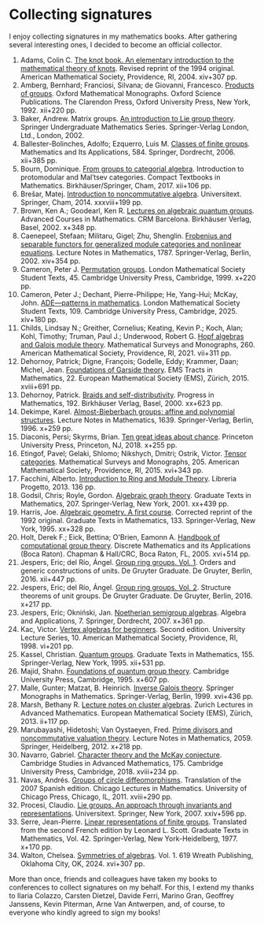 # Collecting signatures

I enjoy collecting signatures in my mathematics books. After gathering several interesting ones, 
I decided to become an official collector. 

1.  Adams, Colin C. [The knot book. An elementary introduction to the mathematical theory of knots](signatures/adams.jpg). Revised reprint of the 1994 original. American Mathematical Society, Providence, RI, 2004. xiv+307 pp. 
1.  Amberg, Bernhard; Franciosi, Silvana; de Giovanni, Francesco. [Products of groups](signatures/amberg.jpg). Oxford Mathematical Monographs. Oxford Science Publications. The Clarendon Press, Oxford University Press, New York, 1992. xii+220 pp.
1.  Baker, Andrew. Matrix groups. [An introduction to Lie group theory](signatures/baker.jpg). Springer Undergraduate Mathematics Series. Springer-Verlag London, Ltd., London, 2002. 
1.  Ballester-Bolinches, Adolfo; Ezquerro, Luis M. [Classes of finite groups](signatures/adolfo.jpg). Mathematics and Its Applications, 584. Springer, Dordrecht, 2006. xii+385 pp.
1.  Bourn, Dominique. [From groups to categorial algebra](signatures/bourn.jpg). Introduction to protomodular and Malʹtsev categories. Compact Textbooks in Mathematics. Birkhäuser/Springer, Cham, 2017. xii+106 pp. 
1.  Brešar, Matej. [Introduction to noncommutative algebra](signatures/bresar.jpg). Universitext. Springer, Cham, 2014. xxxviii+199 pp.
1.  Brown, Ken A.; Goodearl, Ken R. [Lectures on algebraic quantum groups](signatures/brown.jpg). Advanced Courses in Mathematics. CRM Barcelona. Birkhäuser Verlag, Basel, 2002. x+348 pp. 
1.  Caenepeel, Stefaan; Militaru, Gigel; Zhu, Shenglin. [Frobenius and separable functors for generalized module categories and nonlinear equations](signatures/caenepeel.jpg). Lecture Notes in Mathematics, 1787. Springer-Verlag, Berlin, 2002. xiv+354 pp. 
1.  Cameron, Peter J. [Permutation groups](signatures/cameron.jpg). London Mathematical Society Student Texts, 45. Cambridge University Press, Cambridge, 1999. x+220 pp.
1.  Cameron, Peter J.; Dechant, Pierre-Philippe; He, Yang-Hui; McKay, John. [ADE—patterns in mathematics](signatures/ade.jpg). London Mathematical Society Student Texts, 109. Cambridge University Press, Cambridge, 2025. xiv+180 pp.
1.  Childs, Lindsay N.; Greither, Cornelius; Keating, Kevin P.; Koch, Alan; Kohl, Timothy; Truman, Paul J.; Underwood, Robert G. [Hopf algebras and Galois module theory](signatures/truman.jpg). Mathematical Surveys and Monographs, 260. American Mathematical Society, Providence, RI, 2021. vii+311 pp. 
1.  Dehornoy, Patrick; Digne, François; Godelle, Eddy; Krammer, Daan; Michel, Jean. [Foundations of Garside theory](signatures/dehornoy_garside.jpg). EMS Tracts in Mathematics, 22. European Mathematical Society (EMS), Zürich, 2015. xviii+691 pp. 
1.  Dehornoy, Patrick. [Braids and self-distributivity](signatures/dehornoy.jpg). Progress in Mathematics, 192. Birkhäuser Verlag, Basel, 2000. xx+623 pp.
1.  Dekimpe, Karel. [Almost-Bieberbach groups: affine and polynomial structures](signatures/dekimpe.jpg). Lecture Notes in Mathematics, 1639. Springer-Verlag, Berlin, 1996. x+259 pp. 
1.  Diaconis, Persi; Skyrms, Brian. [Ten great ideas about chance](signatures/diaconis.jpg). Princeton University Press, Princeton, NJ, 2018. x+255 pp.
1.  Etingof, Pavel; Gelaki, Shlomo; Nikshych, Dmitri; Ostrik, Victor. [Tensor categories](signatures/nikshych.jpg). Mathematical Surveys and Monographs, 205. American Mathematical Society, Providence, RI, 2015. xvi+343 pp.
1.  Facchini, Alberto. [Introduction to Ring and Module Theory](signatures/facchini.jpg). Libreria Progetto, 2013. 136 pp.
1.  Godsil, Chris; Royle, Gordon. [Algebraic graph theory](signatures/godsil.jpg). Graduate Texts in Mathematics, 207. Springer-Verlag, New York, 2001. xx+439 pp. 
1.  Harris, Joe. [Algebraic geometry. A first course](signatures/harris.jpg). Corrected reprint of the 1992 original. Graduate Texts in Mathematics, 133. Springer-Verlag, New York, 1995. xx+328 pp. 
1.  Holt, Derek F.; Eick, Bettina; O'Brien, Eamonn A. [Handbook of computational group theory](signatures/holt.jpg). Discrete Mathematics and its Applications (Boca Raton). Chapman & Hall/CRC, Boca Raton, FL, 2005. xvi+514 pp. 
1.  Jespers, Eric; del Río, Ángel. [Group ring groups. Vol. 1](signatures/jespers1.jpg). Orders and generic constructions of units. De Gruyter Graduate. De Gruyter, Berlin, 2016. xii+447 pp.
1.  Jespers, Eric; del Río, Ángel. [Group ring groups. Vol. 2](signatures/jespers2.jpg). Structure theorems of unit groups. De Gruyter Graduate. De Gruyter, Berlin, 2016. x+217 pp.
1.  Jespers, Eric; Okniński, Jan. [Noetherian semigroup algebras](signatures/okninski.jpg). Algebra and Applications, 7. Springer, Dordrecht, 2007. x+361 pp.
1.  Kac, Victor. [Vertex algebras for beginners](signatures/kac.jpg). Second edition. University Lecture Series, 10. American Mathematical Society, Providence, RI, 1998. vi+201 pp.  
1.  Kassel, Christian. [Quantum groups](signatures/kassel.jpg). Graduate Texts in Mathematics, 155. Springer-Verlag, New York, 1995. xii+531 pp.
1.  Majid, Shahn. [Foundations of quantum group theory](signatures/majid.jpg). Cambridge University Press, Cambridge, 1995. x+607 pp. 
1.  Malle, Gunter; Matzat, B. Heinrich. [Inverse Galois theory](signatures/malle.jpg). Springer Monographs in Mathematics. Springer-Verlag, Berlin, 1999. xvi+436 pp. 
1.  Marsh, Bethany R. [Lecture notes on cluster algebras](signatures/marsh.jpg). Zurich Lectures in Advanced Mathematics. European Mathematical Society (EMS), Zürich, 2013. ii+117 pp.
1.  Marubayashi, Hidetoshi; Van Oystaeyen, Fred. [Prime divisors and noncommutative valuation theory](signatures/fred.jpg). Lecture Notes in Mathematics, 2059. Springer, Heidelberg, 2012. x+218 pp. 
1.  Navarro, Gabriel. [Character theory and the McKay conjecture](signatures/navarro.jpg). Cambridge Studies in Advanced Mathematics, 175. Cambridge University Press, Cambridge, 2018. xviii+234 pp. 
1.  Navas, Andrés. [Groups of circle diffeomorphisms](signatures/navas.jpg). Translation of the 2007 Spanish edition. Chicago Lectures in Mathematics. University of Chicago Press, Chicago, IL, 2011. xviii+290 pp. 
1.  Procesi, Claudio. [Lie groups. An approach through invariants and representations](signatures/procesi.jpg). Universitext. Springer, New York, 2007. xxiv+596 pp.
1.  Serre, Jean-Pierre. [Linear representations of finite groups](signatures/serre.jpg). Translated from the second French edition by Leonard L. Scott. Graduate Texts in Mathematics, Vol. 42. Springer-Verlag, New York-Heidelberg, 1977. x+170 pp.
1.  Walton, Chelsea. [Symmetries of algebras](signatures/walton.jpg). Vol. 1. 619 Wreath Publishing, Oklahoma City, OK, 2024. xvi+307 pp. 

More than once, friends and colleagues have taken my books to conferences to collect signatures on my behalf. For this, I extend my thanks to Ilaria Colazzo, Carsten Dietzel, Davide Ferri, Marino Gran, Geoffrey Janssens, Kevin Piterman, Arne Van Antwerpen, and, of course, to everyone who kindly agreed to sign my books!
